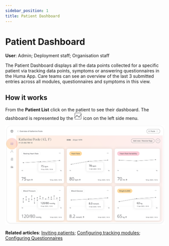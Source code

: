 ```yaml
---
sidebar_position: 1
title: Patient Dashboard
---
```

# Patient Dashboard
**User**: Admin; Deployment staff; Organisation staff

The Patient Dashboard displays all the data points collected for a specific patient via tracking data points, symptoms or answering questionnaires in the Huma App. Care teams can see an overview of the last 3 submitted entries across all modules, questionnaires and symptoms in this view.

## How it works​
From the **Patient List** click on the patient to see their dashboard. The dashboard is represented by the ![Patient Dashboard](./assets/Dashboard.png) icon on the left side menu. 

![Patient Dashboard](./assets/PatientDashboard01.png)

**Related articles**: [Inviting patients](../roles-and-permissions/inviting-patients.md); [Configuring tracking modules](../../admin-portal/managing-deployments/configuring-the-content/tracking-modules.md); [Configuring Questionnaires](../../admin-portal/managing-deployments/configuring-the-content/tracking-questionnaires.md)  
